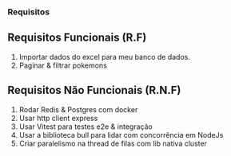 ### Requisitos

## Requisitos Funcionais (R.F)

1. Importar dados do excel para meu banco de dados.
2. Paginar & filtrar pokemons

## Requisitos Não Funcionais (R.N.F)

1. Rodar Redis & Postgres com docker
2. Usar http client express
3. Usar Vitest para testes e2e & integração
4. Usar a biblioteca bull para lidar com concorrência em NodeJs
5. Criar paralelismo na thread de filas com lib nativa cluster
